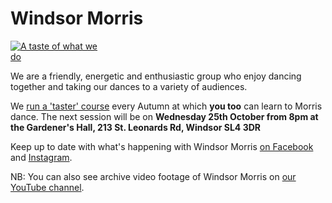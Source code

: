 
Windsor Morris
==============
<a href="https://youtu.be/W5OXl4YUy-0" target='_blank'><img class="float-right" style='max-width: 30%'  alt="A taste of what we do" src="https://i9.ytimg.com/vi_webp/W5OXl4YUy-0/mq2.webp?sqp=CKCMtKcG-oaymwEmCMACELQB8quKqQMa8AEB-AH-CYAC0AWKAgwIABABGEwgVihlMA8=&rs=AOn4CLDWGsJ6-G9zczRMcmc2tVc8SIM0SA" /></a>

We are a friendly, energetic and enthusiastic group who enjoy dancing together and taking our dances to a variety of audiences. 

We [run a 'taster' course](course/) every Autumn at which **you too** can learn to Morris dance. The next session will be on **Wednesday 25th October from 8pm at the Gardener's Hall, 213 St. Leonards Rd, Windsor SL4 3DR**

Keep up to date with what's happening with Windsor Morris 
<a href='https://www.facebook.com/windsormorrisdancers'>on Facebook<span class="stack fab fa-facebook-square"></span></a> and [Instagram](https://www.instagram.com/wmwindsormorris).

NB: You can also see archive video footage of Windsor Morris on 
[our YouTube channel](https://www.youtube.com/channel/UCDRc8_V3YiwodSQXTxM__Lw).

